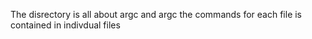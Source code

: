The disrectory is all about argc and argc
the commands for each file is contained in indivdual files
